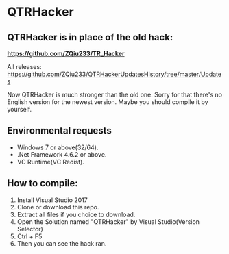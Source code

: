 # QTRHacker
## QTRHacker is in place of the old hack: 
**https://github.com/ZQiu233/TR_Hacker**

All releases: https://github.com/ZQiu233/QTRHackerUpdatesHistory/tree/master/Updates

Now QTRHacker is much stronger than the old one.
Sorry for that there's no English version for the newest version.
Maybe you should compile it by yourself.

## Environmental requests
* Windows 7 or above(32/64).
* .Net Framework 4.6.2 or above.
* VC Runtime(VC Redist).

## How to compile:
1. Install Visual Studio 2017
2. Clone or download this repo.
3. Extract all files if you choice to download.
4. Open the Solution named "QTRHacker" by Visual Studio(Version Selector)
5. Ctrl + F5
6. Then you can see the hack ran.

